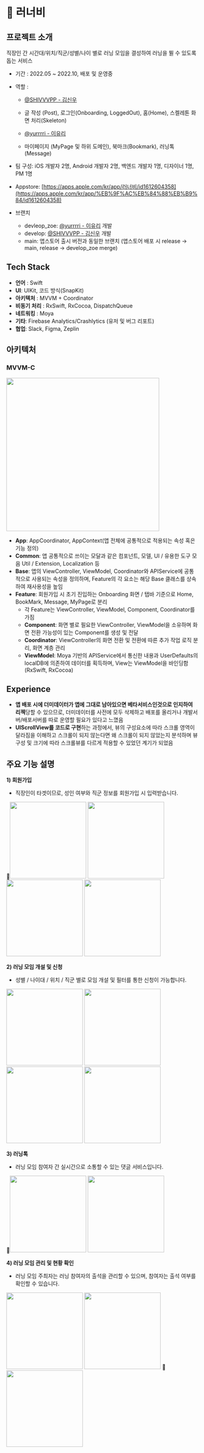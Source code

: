 # 🐝 러너비

## 프로젝트 소개

직장인 간 시간대/위치/직군/성별/나이 별로 러닝 모임을 결성하여 러닝을 뛸 수 있도록 돕는 서비스
- 기간 : 2022.05 ~ 2022.10, 배포 및 운영중
- 역할 : <br/>

  - [@SHIVVVPP - 김신우](https://github.com/SHIVVVPP)
  - 글 작성 (Post), 로그인(Onboarding, LoggedOut), 홈(Home), 스켈레톤 화면 처리(Skeleton)
 
  - [@yurrrri - 이유리](https://github.com/yurrrri)
  - 마이페이지 (MyPage 및 하위 도메인), 북마크(Bookmark), 러닝톡(Message)

- 팀 구성: iOS 개발자 2명, Android 개발자 2명, 백엔드 개발자 1명, 디자이너 1명, PM 1명
- Appstore: [https://apps.apple.com/kr/app/러너비/id1612604358](https://apps.apple.com/kr/app/%EB%9F%AC%EB%84%88%EB%B9%84/id1612604358)
- 브랜치
  - devleop_zoe: [@yurrrri - 이유리](https://github.com/yurrrri) 개발
  - develop: [@SHIVVVPP - 김신우](https://github.com/SHIVVVPP) 개발
  - main: 앱스토어 출시 버전과 동일한 브랜치 (앱스토어 배포 시 release -> main, release -> develop_zoe merge)
 
## Tech Stack

-   **언어**  : Swift
-   **UI**: UIKit, 코드 방식(SnapKit)
-   **아키텍처**  : MVVM + Coordinator
-   **비동기 처리**  : RxSwift, RxCocoa, DispatchQueue
-   **네트워킹**  : Moya
-   **기타**: Firebase Analytics/Crashlytics (유저 및 버그 리포트)
-   **협업**: Slack, Figma, Zeplin


## 아키텍처
### MVVM-C
<img width="400" src="https://github.com/runner-be/RunnerBe-iOS/assets/37764504/e1c91eb4-5a41-4891-8fc6-3815db2edab5"/> <br/>

- **App**: AppCoordinator, AppContext(앱 전체에 공통적으로 적용되는 속성 혹은 기능 정의)
- **Common**: 앱 공통적으로 쓰이는 모달과 같은 컴포넌트, 모델, UI / 유용한 도구 모음 Util / Extension, Localization 등
- **Base**: 앱의 ViewController, ViewModel, Coordinator와 APIService에 공통적으로 사용되는 속성을 정의하며, Feature의 각 요소는 해당 Base 클래스를 상속하여 재사용성을 높임
- **Feature**: 회원가입 시 초기 진입하는 Onboarding 화면 / 탭바 기준으로 Home, BookMark, Message, MyPage로 분리
  - 각 Feature는 ViewController, ViewModel, Component, Coordinator를 가짐
  - **Component**: 화면 별로 필요한 ViewController, ViewModel을 소유하며 화면 전환 가능성이 있는 Component를 생성 및 전달
  - **Coordinator**: ViewController의 화면 전환 및 전환에 따른 추가 작업 로직 분리, 화면 계층 관리
  - **ViewModel**: Moya 기반의 APIService에서 통신한 내용과 UserDefaults의 localDB에 의존하여 데이터를 획득하며, View는 ViewModel을 바인딩함 (RxSwift, RxCocoa)

## Experience
- **앱 배포 시에 더미데이터가 앱에 그대로 남아있으면 베타서비스인것으로 인지하여 리젝**당할 수 있으므로, 더미데이터를 사전에 모두 삭제하고 배포를 올리거나 개발서버/배포서버를 따로 운영할 필요가 있다고 느꼈음
- **UIScrollView를 코드로 구현**하는 과정에서, 뷰의 구성요소에 따라 스크롤 영역이 달라짐을 이해하고 스크롤이 되지 않는다면 왜 스크롤이 되지 않았는지 분석하며 뷰 구성 및 크기에 따라 스크롤뷰를 다르게 적용할 수 있었던 계기가 되었음

## 주요 기능 설명
**1) 회원가입**
- 직장인이 타겟이므로, 성인 여부와 직군 정보를 회원가입 시 입력받습니다.

<img width="200" src="https://github.com/runner-be/RunnerBe-iOS/assets/37764504/431af36e-6e60-4f5d-98a7-73f3b92765dc" />  <img width="200" src="https://github.com/runner-be/RunnerBe-iOS/assets/37764504/844b0a14-b067-4497-ac74-0b95d87d4f2d" /> <img width="200" src="https://github.com/runner-be/RunnerBe-iOS/assets/37764504/a686dc8d-63e5-4050-83b5-852b024576b1" /> <img width="200" src="https://github.com/runner-be/RunnerBe-iOS/assets/37764504/970566ee-e63b-45b1-ae45-8e305dbcbb7d" />

**2) 러닝 모임 개설 및 신청**
- 성별 / 나이대 / 위치 / 직군 별로 모임 개설 및 필터를 통한 신청이 가능합니다.

<img width="200" src="https://github.com/runner-be/RunnerBe-iOS/assets/37764504/11be9c33-056e-4909-bc84-d1caebb8627d" /> <img width="200" src="https://github.com/runner-be/RunnerBe-iOS/assets/37764504/e444fdf4-0dac-442e-b2c3-9a41972fd453" /> <img width="200" src="https://github.com/runner-be/RunnerBe-iOS/assets/37764504/6852b95e-68c0-4b9d-9038-cd9186ff42dc" />
<img width="200" src="https://github.com/runner-be/RunnerBe-iOS/assets/37764504/43d9a655-ecb0-4b03-85d1-ee637f5b2985" />

**3) 러닝톡**
- 러닝 모임 참여자 간 실시간으로 소통할 수 있는 댓글 서비스입니다.

<img width="200" src="https://github.com/runner-be/RunnerBe-iOS/assets/37764504/c87588f3-58f4-4410-818b-85d210a1e8c0" /> <img width="200" src="https://github.com/runner-be/RunnerBe-iOS/assets/37764504/4a932f5d-810d-47c2-ad35-afc85a2d43cb" />

**4) 러닝 모임 관리 및 현황 확인**
- 러닝 모임 주최자는 러닝 참여자의 출석을 관리할 수 있으며, 참여자는 출석 여부를 확인할 수 있습니다.

<img width="200" src="https://github.com/runner-be/RunnerBe-iOS/assets/37764504/e6f6f73b-1a6e-48c1-9a58-b17cf467c263" />
<img width="200" src="https://github.com/runner-be/RunnerBe-iOS/assets/37764504/7a2e641e-27c1-41de-a70a-9fe8ae9077b1" /> <img src="https://github.com/runner-be/RunnerBe-iOS/assets/37764504/0d1cc772-5726-44ad-98bd-b0da21084bc4" width="200" />
